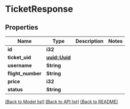 # TicketResponse

## Properties

Name | Type | Description | Notes
------------ | ------------- | ------------- | -------------
**id** | **i32** |  |
**ticket_uid** | [**uuid::Uuid**](uuid::Uuid.md) |  |
**username** | **String** |  |
**flight_number** | **String** |  |
**price** | **i32** |  |
**status** | **String** |  |

[[Back to Model list]](../README.md#documentation-for-models) [[Back to API list]](../README.md#documentation-for-api-endpoints) [[Back to README]](../README.md)
